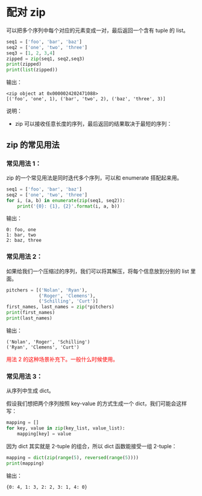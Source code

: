 

# 配对 zip

可以把多个序列中每个对应的元素变成一对，最后返回一个含有 tuple 的 list。


```py
seq1 = ['foo', 'bar', 'baz']
seq2 = ['one', 'two', 'three']
seq3 = [1, 2, 3,4]
zipped = zip(seq1, seq2,seq3)
print(zipped)
print(list(zipped))
```

输出：

```
<zip object at 0x0000024202471088>
[('foo', 'one', 1), ('bar', 'two', 2), ('baz', 'three', 3)]
```

说明：

- zip 可以接收任意长度的序列，最后返回的结果取决于最短的序列：


## zip 的常见用法

### 常见用法 1：

zip 的一个常见用法是同时迭代多个序列，可以和 enumerate 搭配起来用。

```py
seq1 = ['foo', 'bar', 'baz']
seq2 = ['one', 'two', 'three']
for i, (a, b) in enumerate(zip(seq1, seq2)):
    print('{0}: {1}, {2}'.format(i, a, b))
```

输出：

```
0: foo, one
1: bar, two
2: baz, three
```

### 常见用法 2：

如果给我们一个压缩过的序列，我们可以将其解压，将每个信息放到分别的 list 里面。

```py
pitchers = [('Nolan', 'Ryan'),
            ('Roger', 'Clemens'),
            ('Schilling', 'Curt')]
first_names, last_names = zip(*pitchers)
print(first_names)
print(last_names)
```

输出：

```
('Nolan', 'Roger', 'Schilling')
('Ryan', 'Clemens', 'Curt')
```

<span style="color:red;">用法 2 的这种场景补充下。一般什么时候使用。</span>

### 常见用法 3：

从序列中生成 dict。

假设我们想把两个序列按照 key-value 的方式生成一个 dict，我们可能会这样写：

```py
mapping = []
for key, value in zip(key_list, value_list):
    mapping[key] = value
```

因为 dict 其实就是 2-tuple 的组合，所以 dict 函数能接受一组 2-tuple：


```py
mapping = dict(zip(range(5), reversed(range(5))))
print(mapping)
```

输出：

```
{0: 4, 1: 3, 2: 2, 3: 1, 4: 0}
```
